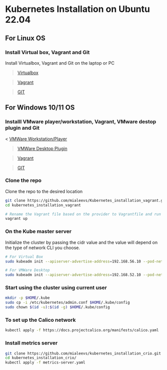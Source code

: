# Kubernetes Installation on Ubuntu 22.04

## For Linux OS

### Install Virtual box, Vagrant and Git

Install Virtualbox, Vagrant and Git on the laptop or PC

> [Virtualbox](https://www.virtualbox.org/)

> [Vagrant](https://www.vagrantup.com/)

> [GIT](https://git-scm.com/)

## For Windows 10/11 OS

### Installl VMware player/workstation, Vagrant, VMware destop plugin and Git

< [VMWare Workstation/Player](https://www.vmware.com/products/workstation-pro.html)

> [VMWare Desktop Plugin](https://developer.hashicorp.com/vagrant/docs/providers/vmware/vagrant-vmware-utility)

> [Vagrant](https://www.vagrantup.com/)

> [GIT](https://git-scm.com/)

### Clone the repo

Clone the repo to the desired location

```bash
git clone https://github.com/mialeevs/Kubernetes_installation_vagrant.git
cd kubernetes_installation_vagrant

# Rename the Vagrant file based on the provider to Vagrantfile and run below command
vagrant up
```

### On the Kube master server

Initialize the cluster by passing the cidr value and the value will depend on the type of network CLI you choose.

```bash
# For Virtual Box
sudo kubeadm init --apiserver-advertise-address=192.168.56.10 --pod-network-cidr=10.244.0.0/16

# For VMWare Desktop
sudo kubeadm init --apiserver-advertise-address=192.168.52.10 --pod-network-cidr=10.244.0.0/16
```

### Start using the cluster using current user

```bash
mkdir -p $HOME/.kube
sudo cp -i /etc/kubernetes/admin.conf $HOME/.kube/config
sudo chown $(id -u):$(id -g) $HOME/.kube/config
```

### To set up the Calico network

```bash
kubectl apply -f https://docs.projectcalico.org/manifests/calico.yaml
```

### Install metrics server

```bash
git clone https://github.com/mialeevs/kubernetes_installation_crio.git
cd kubernetes_installation_crio/
kubectl apply -f metrics-server.yaml

```
